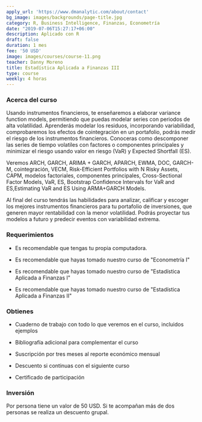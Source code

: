 ```yaml
---
apply_url: 'https://www.dmanalytic.com/about/contact'
bg_image: images/backgrounds/page-title.jpg
category: R, Business Intelligence, Finanzas, Econometría
date: "2019-07-06T15:27:17+06:00"
description: Aplicado con R
draft: false
duration: 1 mes
fee: '50 USD'
image: images/courses/course-11.png
teacher: Danny Moreno
title: Estadística Aplicada a Finanzas III
type: course
weekly: 4 horas
---
```



### Acerca del curso

Usando instrumentos financieros, te enseñaremos a elaborar variance function models, permitiendo que puedas modelar series con periodos de alta volatilidad. Aprenderás modelar los residuos, incorporando variabilidad, comprobaremos los efectos de cointegración en un portafolio, podrás medir el riesgo de los instrumentos financieros. Conoceras como descomponer las series de tiempo volatiles con factores o componentes principales y minimizar el riesgo usando valor en riesgo (VaR) y Expected Shortfall (ES).

Veremos ARCH, GARCH, ARIMA + GARCH, APARCH, EWMA, DOC, GARCH-M, cointegración, VECM, Risk-Efficient Portfolios with N Risky Assets, CAPM, modelos factoriales, componentes principales, Cross-Sectional Factor Models, VaR, ES, Bootstrap Confidence Intervals for VaR and ES,Estimating VaR and ES Using ARMA+GARCH Models.

Al final del curso tendrás las habilidades para analizar, calificar y escoger los mejores instrumentos financieros para tu portafolio de inversiones, que generen mayor rentabilidad con la menor volatilidad. Podrás proyectar tus modelos a futuro y predecir eventos con variabilidad extrema.</p>


### Requerimientos

* Es recomendable que tengas tu propia computadora.

* Es recomendable que hayas tomado nuestro curso de "Econometría I"

* Es recomendable que hayas tomado nuestro curso de "Estadística Aplicada a Finanzas I"

* Es recomendable que hayas tomado nuestro curso de "Estadística Aplicada a Finanzas II"

### Obtienes

* Cuaderno de trabajo con todo lo que veremos en el curso, incluidos ejemplos

* Bibliografía adicional para complementar el curso

* Suscripción por tres meses al reporte económico mensual

* Descuento si continuas con el siguiente curso

* Certificado de participación


### Inversión

Por persona tiene un valor de 50 USD. Si te acompañan más de dos personas se realiza un descuento grupal.
